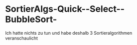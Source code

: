 # SortierAlgs-Quick--Select--BubbleSort-

Ich hatte nichts zu tun und habe deshalb 3 Sortieralgorithmen veranschaulicht
